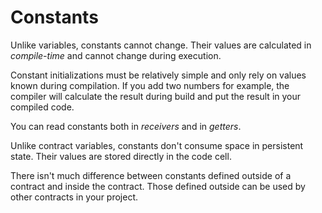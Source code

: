 # Constants

Unlike variables, constants cannot change. Their values are calculated in *compile-time* and cannot change during execution.

Constant initializations must be relatively simple and only rely on values known during compilation. If you add two numbers for example, the compiler will calculate the result during build and put the result in your compiled code.

You can read constants both in *receivers* and in *getters*.

Unlike contract variables, constants don't consume space in persistent state. Their values are stored directly in the code cell.

There isn't much difference between constants defined outside of a contract and inside the contract. Those defined outside can be used by other contracts in your project.